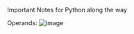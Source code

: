 Important Notes for Python along the way

Operands:
![image](https://github.com/user-attachments/assets/1cef5bbd-8e80-4210-9838-5a9a29aac749)

